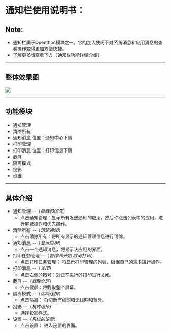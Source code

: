 # 通知栏使用说明书：

## Note:
  - 通知栏属于Openthos模块之一。它的加入使阁下对系统消息和应用消息的查看操作变得更加方便快捷。
  - 了解更多请查看下方（通知栏功能详情介绍）
  
***
## 整体效果图
 ![](https://github.com/openthos/systemui-analysis/blob/master/ImageView/notification.png)
 
***
## 功能模块
  - 通知管理
  - 清除所有
  - 通知消息 位置：通知中心下侧
  - 打印管理
  - 打印消息 位置：打印信息下侧
  - 截屏
  - 隔离模式
  - 投影
  - 设置

***

## 具体介绍  
  - 通知管理 --（*屏蔽和优先*）
    - 点击通知管理：显示所有发送通知的应用，然后你点击列表中的应用，进行屏蔽操作和优先操作。
  - 清除所有 --（*清楚通知*）
    - 点击清除所有：将所有显示的通知管理信息进行清除。
  - 通知消息 --（*显示应用*）
    - 点击一个通知消息，将显示该应用的界面。
  - 打印任务管理 --（*暂停和开始 取消打印*）
    - 点击打印任务管理： 将显示打印管理的列表，根据自己的需求进行操作。
  - 打印消息 --（*关闭*）
    - 点击右侧的错号：对正在进行的打印进行关闭。
  - 截屏 --（*截取全屏*）
    - 点击截屏：将截取整个屏幕。
  - 隔离模式  --（*切断连接*）
    - 点击隔离： 将切断有线网和无线网和蓝牙。
  - 投影 --（*模式选择*）
    - 选择投影样式。
  - 设置 --（*系统的设置*）
    - 点击设置： 进入设置的界面。
